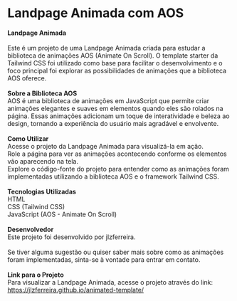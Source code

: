 # Landpage Animada com AOS
<b>Landpage Animada</b><br>
<br>
Este é um projeto de uma Landpage Animada criada para estudar a biblioteca de animações AOS (Animate On Scroll). O template starter da Tailwind CSS foi utilizado como base para facilitar o desenvolvimento e o foco principal foi explorar as possibilidades de animações que a biblioteca AOS oferece.<br>
<br>
<b>Sobre a Biblioteca AOS</b><br>
AOS é uma biblioteca de animações em JavaScript que permite criar animações elegantes e suaves em elementos quando eles são rolados na página. Essas animações adicionam um toque de interatividade e beleza ao design, tornando a experiência do usuário mais agradável e envolvente.<br>
<br>
<b>Como Utilizar</b><br>
Acesse o projeto da Landpage Animada para visualizá-la em ação.<br>
Role a página para ver as animações acontecendo conforme os elementos vão aparecendo na tela.<br>
Explore o código-fonte do projeto para entender como as animações foram implementadas utilizando a biblioteca AOS e o framework Tailwind CSS.<br>
<br>
<b>Tecnologias Utilizadas</b><br>
HTML<br>
CSS (Tailwind CSS)<br>
JavaScript (AOS - Animate On Scroll)<br>
<br>
<b>Desenvolvedor</b><br>
Este projeto foi desenvolvido por jlzferreira.<br>
<br>
Se tiver alguma sugestão ou quiser saber mais sobre como as animações foram implementadas, sinta-se à vontade para entrar em contato.<br>
<br>
<b>Link para o Projeto</b><br>
Para visualizar a Landpage Animada, acesse o projeto através do link: https://jlzferreira.github.io/animated-template/<br>

